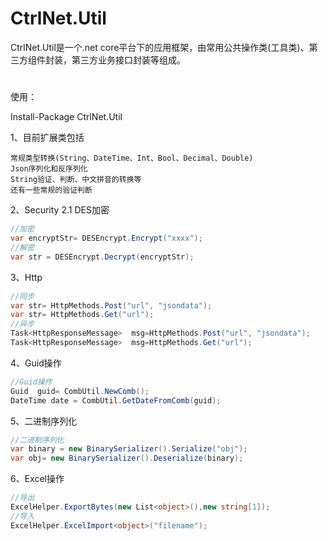 # CtrlNet.Util
CtrlNet.Util是一个.net core平台下的应用框架，由常用公共操作类(工具类)、第三方组件封装，第三方业务接口封装等组成。
#
使用：

Install-Package CtrlNet.Util

1、目前扩展类包括
    
    常规类型转换(String、DateTime、Int、Bool、Decimal、Double)
    Json序列化和反序列化
    String验证、判断、中文拼音的转换等
    还有一些常规的验证判断
2、Security
   2.1 DES加密
```csharp
//加密
var encryptStr= DESEncrypt.Encrypt("xxxx");
//解密
var str = DESEncrypt.Decrypt(encryptStr);
```
3、Http
```csharp
//同步
var str= HttpMethods.Post("url", "jsondata");
var str= HttpMethods.Get("url");
//异步
Task<HttpResponseMessage>  msg=HttpMethods.Post("url", "jsondata");
Task<HttpResponseMessage>  msg=HttpMethods.Get("url");
```
4、Guid操作    
```csharp
//Guid操作
Guid  guid= CombUtil.NewComb();
DateTime date = CombUtil.GetDateFromComb(guid);
```
5、二进制序列化
```csharp
//二进制序列化
var binary = new BinarySerializer().Serialize("obj");
var obj= new BinarySerializer().Deserialize(binary);
```
6、Excel操作
```csharp
//导出
ExcelHelper.ExportBytes(new List<object>(),new string[1]);
//导入
ExcelHelper.ExcelImport<object>("filename");
```
